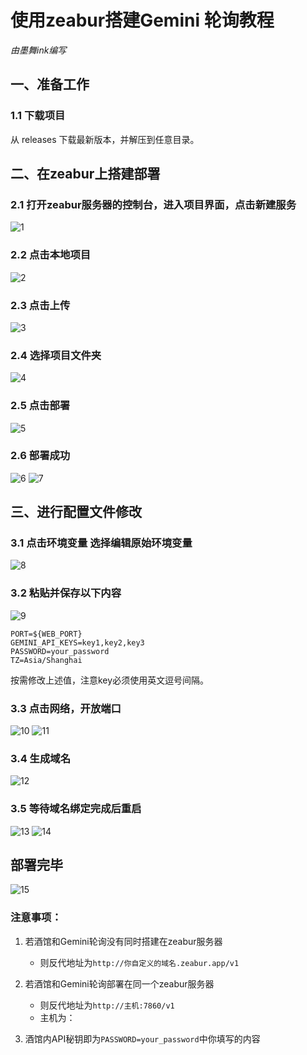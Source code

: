 # 使用zeabur搭建Gemini 轮询教程

*由墨舞ink编写*

## 一、准备工作

### 1.1 下载项目
从 releases 下载最新版本，并解压到任意目录。

## 二、在zeabur上搭建部署

### 2.1 打开zeabur服务器的控制台，进入项目界面，点击新建服务
![1](./img/zeabur/1.png)

### 2.2 点击本地项目
![2](./img/zeabur/2.png)
### 2.3 点击上传
![3](./img/zeabur/3.png)
### 2.4 选择项目文件夹
![4](./img/zeabur/4.png)
### 2.5 点击部署
![5](./img/zeabur/5.png)
### 2.6 部署成功
![6](./img/zeabur/6.png)
![7](./img/zeabur/7.png)
## 三、进行配置文件修改

### 3.1 点击环境变量 选择编辑原始环境变量
![8](./img/zeabur/8.png)
### 3.2 粘贴并保存以下内容
![9](./img/zeabur/9.png)
```
PORT=${WEB_PORT}
GEMINI_API_KEYS=key1,key2,key3
PASSWORD=your_password
TZ=Asia/Shanghai
```

按需修改上述值，注意key必须使用英文逗号间隔。

### 3.3 点击网络，开放端口
![10](./img/zeabur/10.png)
![11](./img/zeabur/11.png)
### 3.4 生成域名
![12](./img/zeabur/12.png)
### 3.5 等待域名绑定完成后重启
![13](./img/zeabur/13.png)
![14](./img/zeabur/14.png)
## 部署完毕
![15](./img/zeabur/15.png)
### 注意事项：

1. 若酒馆和Gemini轮询没有同时搭建在zeabur服务器
   - 则反代地址为`http://你自定义的域名.zeabur.app/v1`

2. 若酒馆和Gemini轮询部署在同一个zeabur服务器
   - 则反代地址为`http://主机:7860/v1`
   - 主机为：

3. 酒馆内API秘钥即为`PASSWORD=your_password`中你填写的内容